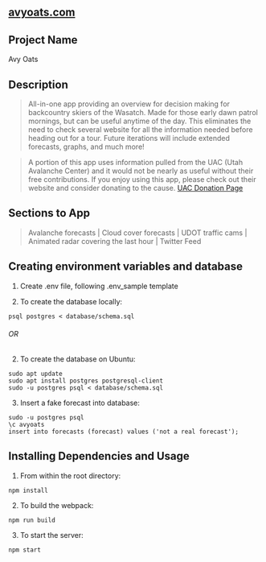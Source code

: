 ## [avyoats.com](avyoats.com) ##

## Project Name ##
Avy Oats

## Description ##

> All-in-one app providing an overview for decision making for backcountry skiers of the Wasatch. Made for those early dawn patrol mornings, but can be useful anytime of the day. This eliminates the need to check several website for all the information needed before heading out for a tour. Future iterations will include extended forecasts, graphs, and much more!

> A portion of this app uses information pulled from the UAC (Utah Avalanche Center) and it would not be nearly as useful without their free contributions. If you enjoy using this app, please check out their website and consider donating to the cause. [UAC Donation Page](https://utahavalanchecenter.org/)

## Sections to App ##
> Avalanche forecasts |
> Cloud cover forecasts |
> UDOT traffic cams |
> Animated radar covering the last hour |
> Twitter Feed

## Creating environment variables and database ##

1. Create .env file, following .env_sample template

2. To create the database locally:
```
psql postgres < database/schema.sql
```

###### OR ######

2. To create the database on Ubuntu:
```
sudo apt update
sudo apt install postgres postgresql-client
sudo -u postgres psql < database/schema.sql
```

3. Insert a fake forecast into database:
```
sudo -u postgres psql
\c avyoats
insert into forecasts (forecast) values ('not a real forecast');
```

## Installing Dependencies and Usage ##

1. From within the root directory:
```
npm install
```

2. To build the webpack:
```
npm run build
```

3. To start the server:
```
npm start
```
